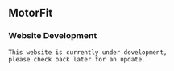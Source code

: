 ## MotorFit

### Website Development
```
This website is currently under development,
please check back later for an update.
```
